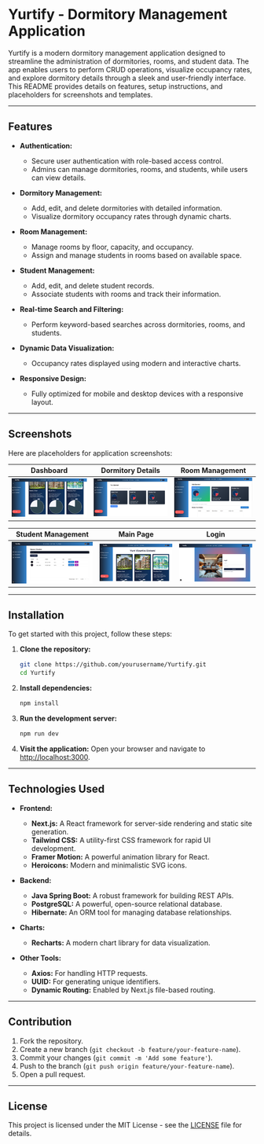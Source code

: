 # Yurtify - Dormitory Management Application

Yurtify is a modern dormitory management application designed to streamline the administration of dormitories, rooms, and student data. The app enables users to perform CRUD operations, visualize occupancy rates, and explore dormitory details through a sleek and user-friendly interface. This README provides details on features, setup instructions, and placeholders for screenshots and templates.

---

## Features

- **Authentication:**
  - Secure user authentication with role-based access control.
  - Admins can manage dormitories, rooms, and students, while users can view details.

- **Dormitory Management:**
  - Add, edit, and delete dormitories with detailed information.
  - Visualize dormitory occupancy rates through dynamic charts.

- **Room Management:**
  - Manage rooms by floor, capacity, and occupancy.
  - Assign and manage students in rooms based on available space.

- **Student Management:**
  - Add, edit, and delete student records.
  - Associate students with rooms and track their information.

- **Real-time Search and Filtering:**
  - Perform keyword-based searches across dormitories, rooms, and students.

- **Dynamic Data Visualization:**
  - Occupancy rates displayed using modern and interactive charts.

- **Responsive Design:**
  - Fully optimized for mobile and desktop devices with a responsive layout.

---

## Screenshots

Here are placeholders for application screenshots:

| Dashboard               | Dormitory Details        | Room Management         |
|-------------------------|--------------------------|-------------------------|
| <img src="./screenshoots/dashboard.jpg" alt="Dashboard" style="width: 200px; height: auto;" /> | <img src="./screenshoots/dormitory_details.jpg" alt="Dormitory Details" style="width: 200px; height: auto;" /> | <img src="./screenshoots/room_management.jpg" alt="Room Management" style="width: 200px; height: auto;" /> |

| Student Management      | Main Page           | Login               |
|-------------------------|--------------------------|-------------------------|
| <img src="./screenshoots/student_management.jpg" alt="Student Management" style="width: 200px; height: auto;" /> | <img src="./screenshoots/main_page.jpg" alt="Add Dormitory" style="width: 200px; height: auto;" /> | <img src="./screenshoots/login.jpg" alt="Add Room" style="width: 200px; height: auto;" /> |


---

## Installation

To get started with this project, follow these steps:

1. **Clone the repository:**

   ```bash
   git clone https://github.com/yourusername/Yurtify.git
   cd Yurtify
   ```

2. **Install dependencies:**

   ```bash
   npm install
   ```

3. **Run the development server:**

   ```bash
   npm run dev
   ```

4. **Visit the application:**
   Open your browser and navigate to [http://localhost:3000](http://localhost:3000).

---

## Technologies Used

- **Frontend:**
  - **Next.js:** A React framework for server-side rendering and static site generation.
  - **Tailwind CSS:** A utility-first CSS framework for rapid UI development.
  - **Framer Motion:** A powerful animation library for React.
  - **Heroicons:** Modern and minimalistic SVG icons.

- **Backend:**
  - **Java Spring Boot:** A robust framework for building REST APIs.
  - **PostgreSQL:** A powerful, open-source relational database.
  - **Hibernate:** An ORM tool for managing database relationships.

- **Charts:**
  - **Recharts:** A modern chart library for data visualization.

- **Other Tools:**
  - **Axios:** For handling HTTP requests.
  - **UUID:** For generating unique identifiers.
  - **Dynamic Routing:** Enabled by Next.js file-based routing.

---

## Contribution

1. Fork the repository.
2. Create a new branch (`git checkout -b feature/your-feature-name`).
3. Commit your changes (`git commit -m 'Add some feature'`).
4. Push to the branch (`git push origin feature/your-feature-name`).
5. Open a pull request.

---

## License

This project is licensed under the MIT License - see the [LICENSE](LICENSE) file for details.

